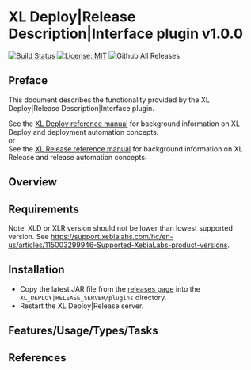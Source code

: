 # XL Deploy|Release Description|Interface plugin v1.0.0

[![Build Status][xlr-cloudforms-plugin-travis-image]][xlr-cloudforms-plugin-travis-url]
[![License: MIT][xlr-cloudforms-plugin-license-image]][xlr-cloudforms-plugin-license-url]
![Github All Releases][xlr-cloudforms-plugin-downloads-image]

[xlr-cloudforms-plugin-travis-image]: https://travis-ci.org/xebialabs-community/xlr-cloudforms-plugin.svg?branch=master
[xlr-cloudforms-plugin-travis-url]: https://travis-ci.org/xebialabs-community/xlr-cloudforms-plugin
[xlr-cloudforms-plugin-license-image]: https://img.shields.io/badge/License-MIT-yellow.svg
[xlr-cloudforms-plugin-license-url]: https://opensource.org/licenses/MIT
[xlr-cloudforms-plugin-downloads-image]: https://img.shields.io/github/downloads/xebialabs-community/xlr-cloudforms-plugin/total.svg

## Preface

This document describes the functionality provided by the XL Deploy|Release Description|Interface plugin.

See the [XL Deploy reference manual](https://docs.xebialabs.com/xl-deploy) for background information on XL Deploy and deployment automation concepts.  
or  
See the [XL Release reference manual](https://docs.xebialabs.com/xl-release) for background information on XL Release and release automation concepts.  

## Overview

## Requirements

Note:  XLD or XLR version should not be lower than lowest supported version.  See <https://support.xebialabs.com/hc/en-us/articles/115003299946-Supported-XebiaLabs-product-versions>.

## Installation

* Copy the latest JAR file from the [releases page](https://github.com/xebialabs-community/xlr-cloudforms-plugin/releases) into the `XL_DEPLOY|RELEASE_SERVER/plugins` directory.
* Restart the XL Deploy|Release server.

## Features/Usage/Types/Tasks

## References

